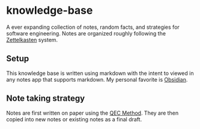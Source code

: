 # knowledge-base

A ever expanding collection of notes, random facts, and strategies for software engineering. Notes are organized roughly following the [Zettelkasten](https://en.wikipedia.org/wiki/Zettelkasten) system.

## Setup

This knowledge base is written using markdown with the intent to viewed in any notes app that supports markdown. My personal favorite is [Obsidian](https://obsidian.md/).

## Note taking strategy

Notes are first written on paper using the [QEC Method](/permanent-notes/QEC-Method-of-Note-Taking.md). They are then copied into new notes or existing notes as a final draft.
